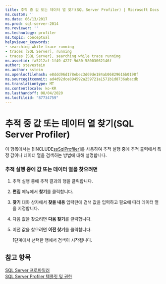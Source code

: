 ```yaml
---
title: 추적 중 값 또는 데이터 열 찾기(SQL Server Profiler) | Microsoft Docs
ms.custom: ''
ms.date: 06/13/2017
ms.prod: sql-server-2014
ms.reviewer: ''
ms.technology: profiler
ms.topic: conceptual
helpviewer_keywords:
- searching while trace running
- traces [SQL Server], running
- traces [SQL Server], searching while trace running
ms.assetid: fa5212af-1f49-4227-9d80-58003062146f
author: stevestein
ms.author: sstein
ms.openlocfilehash: e8ddd96d178ebec3d69de184ab06829616b0198f
ms.sourcegitcommit: ad4d92dce894592a259721a1571b1d8736abacdb
ms.translationtype: MT
ms.contentlocale: ko-KR
ms.lasthandoff: 08/04/2020
ms.locfileid: "87734759"
---
```

# <a name="find-a-value-or-data-column-while-tracing-sql-server-profiler"></a>추적 중 값 또는 데이터 열 찾기(SQL Server Profiler)
  이 항목에서는 [!INCLUDE[ssSqlProfiler](../../includes/sssqlprofiler-md.md)]를 사용하여 추적 실행 중에 추적 출력에서 특정 값이나 데이터 열을 검색하는 방법에 대해 설명합니다.  
  
### <a name="to-find-a-value-or-data-column-while-running-a-trace"></a>추적 실행 중에 값 또는 데이터 열을 찾으려면  
  
1.  추적 실행 중에 추적 결과의 행을 클릭합니다.  
  
2.  **편집** 메뉴에서 **찾기**를 클릭합니다.  
  
3.  **찾기** 대화 상자에서 **찾을 내용** 입력란에 검색 값을 입력하고 필요에 따라 데이터 열을 지정합니다.  
  
4.  다음 값을 찾으려면 **다음 찾기**를 클릭합니다.  
  
5.  이전 값을 찾으려면 **이전 찾기**를 클릭합니다.  
  
     1단계에서 선택한 행에서 검색이 시작됩니다.  
  
## <a name="see-also"></a>참고 항목  
 [SQL Server 프로파일러](sql-server-profiler.md)   
 [SQL Server Profiler 템플릿 및 권한](sql-server-profiler-templates-and-permissions.md)  
  
  
